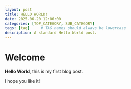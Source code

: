 ```yaml
---
layout: post
title: HELLO WORLD!
date: 2025-06-20 12:06:00
categories: [TOP_CATEGORY, SUB_CATEGORY]
tags: [tag]     # TAG names should always be lowercase
description: A standard Hello World post.
---
```


# Welcome

**Hello World**, this is my first blog post.

I hope you like it!
